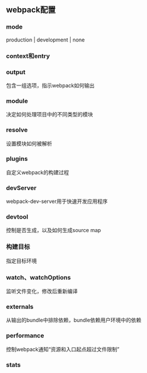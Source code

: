 ## webpack配置

### mode
production | development | none

### context和entry

### output
包含一组选项，指示webpack如何输出

### module
决定如何处理项目中的不同类型的模块

### resolve
设置模块如何被解析

### plugins
自定义webpack的构建过程

### devServer
webpack-dev-server用于快速开发应用程序

### devtool
控制是否生成，以及如何生成source map

### 构建目标
指定目标环境

### watch、watchOptions
监听文件变化，修改后重新编译

### externals
从输出的bundle中排除依赖，bundle依赖用户环境中的依赖

### performance
控制webpack通知“资源和入口起点超过文件限制”

### stats